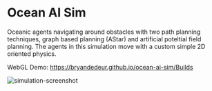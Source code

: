 # Ocean AI Sim 

Oceanic agents navigating around obstacles with two path planning techniques, graph based planning (AStar) and artificial poteltial field planning. The agents in this simulation move with a custom simple 2D oriented physics.
 
WebGL Demo: https://bryandedeur.github.io/ocean-ai-sim/Builds

![simulation-screenshot](https://user-images.githubusercontent.com/23252092/218378681-1184444b-4443-4ff6-a610-4b7f937f702b.png)

